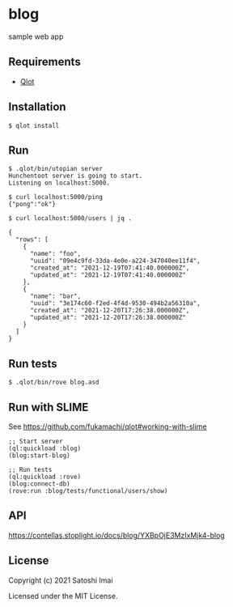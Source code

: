 # blog

sample web app

## Requirements

* [Qlot](https://github.com/fukamachi/qlot)

## Installation

```
$ qlot install
```

## Run

```
$ .qlot/bin/utopian server
Hunchentoot server is going to start.
Listening on localhost:5000.

$ curl localhost:5000/ping
{"pong":"ok"}

$ curl localhost:5000/users | jq .

{
  "rows": [
    {
      "name": "foo",
      "uuid": "09e4c9fd-33da-4e0e-a224-347040ee11f4",
      "created_at": "2021-12-19T07:41:40.000000Z",
      "updated_at": "2021-12-19T07:41:40.000000Z"
    },
    {
      "name": "bar",
      "uuid": "3e174c60-f2ed-4f4d-9530-494b2a56310a",
      "created_at": "2021-12-20T17:26:38.000000Z",
      "updated_at": "2021-12-20T17:26:38.000000Z"
    }
  ]
}
```

## Run tests

```
$ .qlot/bin/rove blog.asd
```

## Run with SLIME

See
https://github.com/fukamachi/qlot#working-with-slime

```
;; Start server
(ql:quickload :blog)
(blog:start-blog)

;; Run tests
(ql:quickload :rove)
(blog:connect-db)
(rove:run :blog/tests/functional/users/show)
```

## API

https://contellas.stoplight.io/docs/blog/YXBpOjE3MzIxMjk4-blog

## License

Copyright (c) 2021 Satoshi Imai

Licensed under the MIT License.
